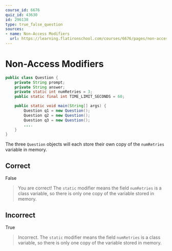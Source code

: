 ```yaml
---
course_id: 6676
quiz_id: 43630
id: 296138
type: true_false_question
sources:
- name: Non-Access Modifiers
  url: https://learning.flatironschool.com/courses/6676/pages/non-access-modifiers
---
```


# Non-Access Modifiers

```java
public class Question {
    private String prompt;
    private String answer;
    private static int numRetries = 3;
    public static final int TIME_LIMIT_SECONDS = 60;

    public static void main(String[] args) {
        Question q1 = new Question();
        Question q2 = new Question();
        Question q3 = new Question();
        ....
    }
}
```

The three `Question` objects will each store their own copy of the `numRetries` variable in memory.

## Correct

False

> You are correct!  The `static` modifier means the field `numRetries` is a class variable,
> so there is only one copy of the variable stored in memory.

## Incorrect

True

> Incorrect.  The `static` modifier means the field `numRetries` is a class variable,
> so there is only one copy of the variable stored in memory.